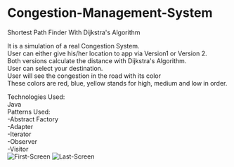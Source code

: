 # Congestion-Management-System
Shortest Path Finder With Dijkstra's Algorithm

It is a simulation of a real Congestion System.<br>
User can either give his/her location to app via Version1 or Version 2.<br>
Both versions calculate the distance with Dijkstra's Algorithm.<br>
User can select your destination.<br>
User will see the congestion in the road with its color<br>
These colors are red, blue, yellow stands for high, medium and low in order.<br>

Technologies Used:<br>
Java <br>
Patterns Used: <br>
-Abstract Factory<br>
-Adapter<br>
-Iterator<br>
-Observer<br>
-Visitor<br>
![First-Screen](https://user-images.githubusercontent.com/61562488/127165925-e19d1103-e882-4ff8-8790-d0124e079f58.png)
![Last-Screen](https://user-images.githubusercontent.com/61562488/127165932-caafbd83-37d9-4e7a-9b33-d33776ccde7a.png)


